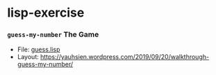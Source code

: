 # lisp-exercise

### `guess-my-number` The Game
* File: [guess.lisp](https://github.com/YauHsien/lisp-exercise/blob/master/guess.lisp)
* Layout: https://yauhsien.wordpress.com/2019/09/20/walkthrough-guess-my-number/
